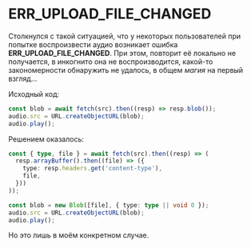 # ERR_UPLOAD_FILE_CHANGED

Столкнулся с такой ситуацией, что у некоторых пользователей при попытке воспроизвести аудио
возникает ошибка **ERR_UPLOAD_FILE_CHANGED**. При этом, повторит её локально не получается,
в инкогнито она не воспроизводится, какой-то закономерности обнаружить не удалось, в общем _магия_ на первый взгляд…

Исходный код:

```typescript
const blob = await fetch(src).then((resp) => resp.blob());
audio.src = URL.createObjectURL(blob);
audio.play();
```

Решением оказалось:

```typescript
const { type, file } = await fetch(src).then((resp) => (
  resp.arrayBuffer().then((file) => ({
    type: resp.headers.get('content-type'),
    file,
  }))
));

const blob = new Blob([file], { type: type || void 0 });
audio.src = URL.createObjectURL(blob);
audio.play();
```

Но это лишь в моём конкретном случае.
